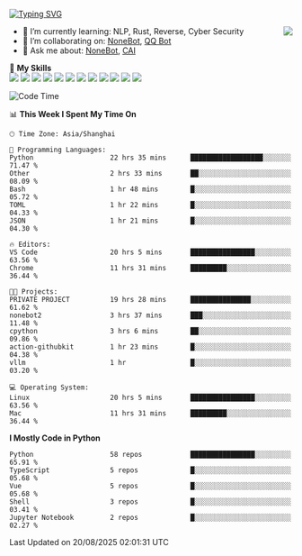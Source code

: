 [![Typing SVG](https://readme-typing-svg.herokuapp.com?size=25&duration=2500&color=8C43EA&vCenter=true&width=200&height=40&lines=Hi+there+%F0%9F%91%8B%F0%9F%8F%BB;I'm+yanyongyu)](https://git.io/typing-svg)

<a href="#">
  <img align="right" src="https://github-readme-stats.vercel.app/api?username=yanyongyu&count_private=true&show_icons=true&bg_color=15,f2f7fd,E0EAFC" />
</a>

- 🌱 I’m currently learning: NLP, Rust, Reverse, Cyber Security
- 👯 I’m collaborating on: [NoneBot](https://github.com/nonebot), [QQ Bot](https://github.com/Mrs4s/go-cqhttp)
- 💬 Ask me about: [NoneBot](https://github.com/nonebot), [CAI](https://github.com/cscs181/CAI)

🌟 **My Skills**  
![](https://img.shields.io/badge/-Python-3e74a2?style=flat-square&logo=Python&logoColor=fff)
![](https://img.shields.io/badge/-TypeScript-3178C6?style=flat-square&logo=TypeScript&logoColor=fff)
![](https://img.shields.io/badge/-Vue-4fc08d?style=flat-square&logo=Vue.js&logoColor=fff)
![](https://img.shields.io/badge/-React-2d98ce?style=flat-square&logo=React&logoColor=fff)
![](https://img.shields.io/badge/-FastAPI-009688?style=flat-square&logo=FastAPI&logoColor=fff)
![](https://img.shields.io/badge/-Linux-000000?style=flat-square&logo=Linux&logoColor=fff)
![](https://img.shields.io/badge/-Docker-2496ED?style=flat-square&logo=Docker&logoColor=fff)
![](https://img.shields.io/badge/-Kubernetes-326CE5?style=flat-square&logo=Kubernetes&logoColor=fff)
![](https://img.shields.io/badge/-GitHub%20Actions-2088FF?style=flat-square&logo=GitHubActions&logoColor=fff)
![](https://img.shields.io/badge/-PostgreSQL-4169E1?style=flat-square&logo=PostgreSQL&logoColor=fff)
![](https://img.shields.io/badge/-Redis-DC382D?style=flat-square&logo=Redis&logoColor=fff)
![](https://img.shields.io/badge/-MongoDB-47A248?style=flat-square&logo=MongoDB&logoColor=fff)

<!--START_SECTION:waka-->
![Code Time](http://img.shields.io/badge/Code%20Time-7%2C880%20hrs%2042%20mins-blue)

📊 **This Week I Spent My Time On** 

```text
🕑︎ Time Zone: Asia/Shanghai

💬 Programming Languages: 
Python                   22 hrs 35 mins      ██████████████████░░░░░░░   71.47 % 
Other                    2 hrs 33 mins       ██░░░░░░░░░░░░░░░░░░░░░░░   08.09 % 
Bash                     1 hr 48 mins        █░░░░░░░░░░░░░░░░░░░░░░░░   05.72 % 
TOML                     1 hr 22 mins        █░░░░░░░░░░░░░░░░░░░░░░░░   04.33 % 
JSON                     1 hr 21 mins        █░░░░░░░░░░░░░░░░░░░░░░░░   04.30 % 

🔥 Editors: 
VS Code                  20 hrs 5 mins       ████████████████░░░░░░░░░   63.56 % 
Chrome                   11 hrs 31 mins      █████████░░░░░░░░░░░░░░░░   36.44 % 

🐱‍💻 Projects: 
PRIVATE PROJECT          19 hrs 28 mins      ███████████████░░░░░░░░░░   61.62 % 
nonebot2                 3 hrs 37 mins       ███░░░░░░░░░░░░░░░░░░░░░░   11.48 % 
cpython                  3 hrs 6 mins        ██░░░░░░░░░░░░░░░░░░░░░░░   09.86 % 
action-githubkit         1 hr 23 mins        █░░░░░░░░░░░░░░░░░░░░░░░░   04.38 % 
vllm                     1 hr                █░░░░░░░░░░░░░░░░░░░░░░░░   03.20 % 

💻 Operating System: 
Linux                    20 hrs 5 mins       ████████████████░░░░░░░░░   63.56 % 
Mac                      11 hrs 31 mins      █████████░░░░░░░░░░░░░░░░   36.44 % 
```

**I Mostly Code in Python** 

```text
Python                   58 repos            ████████████████░░░░░░░░░   65.91 % 
TypeScript               5 repos             █░░░░░░░░░░░░░░░░░░░░░░░░   05.68 % 
Vue                      5 repos             █░░░░░░░░░░░░░░░░░░░░░░░░   05.68 % 
Shell                    3 repos             █░░░░░░░░░░░░░░░░░░░░░░░░   03.41 % 
Jupyter Notebook         2 repos             █░░░░░░░░░░░░░░░░░░░░░░░░   02.27 % 
```




 Last Updated on 20/08/2025 02:01:31 UTC
<!--END_SECTION:waka-->
